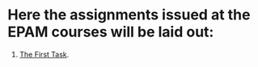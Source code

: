 # Here the assignments issued at the EPAM courses will be laid out:
1. [The First Task](https://github.com/SergioMyJava/Training/tree/master/src/main/java/trainingday1).